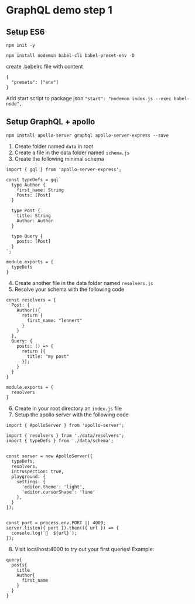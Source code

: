 # GraphQL demo step 1

## Setup ES6
`npm init -y`

`npm install nodemon babel-cli babel-preset-env -D`

create .babelrc file with content
```
{
  "presets": ["env"]
}
```

Add start script to package json 
`"start": "nodemon index.js --exec babel-node",`

## Setup GraphQL + apollo
`npm install apollo-server graphql apollo-server-express --save`

1. Create folder named `data` in root
2. Create a file in the data folder named `schema.js`
3. Create the following minimal schema 
```
import { gql } from 'apollo-server-express';

const typeDefs = gql`
  type Author {
    first_name: String
    Posts: [Post]
  }

  type Post {
    title: String
    Author: Author
  }

  type Query {
    posts: [Post]
  }
`;

module.exports = {
  typeDefs
}
```
4. Create another file in the data folder named `resolvers.js`
5. Resolve your schema with the following code
```
const resolvers = {
  Post: {
    Author(){
      return {
        first_name: "lennert"
      }
    }
  },
  Query: {
    posts: () => {
      return [{
        title: "my post"
      }];
    }
  }
}

module.exports = {
  resolvers
}
```
6. Create in your root directory an `index.js` file
7. Setup the apollo server with the following code
```
import { ApolloServer } from 'apollo-server';

import { resolvers } from './data/resolvers';
import { typeDefs } from './data/schema';


const server = new ApolloServer({
  typeDefs,
  resolvers,
  introspection: true,
  playground: {
    settings: {
      'editor.theme': 'light',
      'editor.cursorShape': 'line'
    },
  }
});


const port = process.env.PORT || 4000;
server.listen({ port }).then(({ url }) => {
  console.log(`🚀  ${url}`);
});
```
8. Visit localhost:4000 to try out your first queries!
Example:
```
query{
  posts{
    title
    Author{
      first_name
    }
  }
}
```

